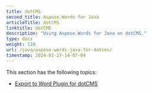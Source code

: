 ```yaml
---
title: dotCMS
second_title: Aspose.Words for Java
articleTitle: dotCMS
linktitle: dotCMS
description: "Using Aspose.Words for Java on dotCMS."
type: docs
weight: 110
url: /java/aspose-words-java-for-dotcms/
timestamp: 2024-01-27-14-07-04
---
```


This section has the following topics:

- [Export to Word Plugin for dotCMS](/words/java/export-to-word-plugin-for-dotcms/)
